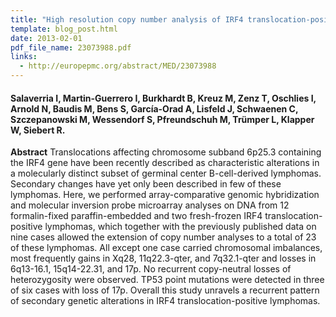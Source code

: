 ```yaml
---
title: "High resolution copy number analysis of IRF4 translocation-positive diffuse large B-cell and follicular lymphomas"
template: blog_post.html 
date: 2013-02-01
pdf_file_name: 23073988.pdf
links:
  - http://europepmc.org/abstract/MED/23073988
---
```


#### Salaverria I, Martin-Guerrero I, Burkhardt B, Kreuz M, Zenz T, Oschlies I, Arnold N, Baudis M, Bens S, García-Orad A, Lisfeld J, Schwaenen C, Szczepanowski M, Wessendorf S, Pfreundschuh M, Trümper L, Klapper W, Siebert R.

**Abstract** Translocations affecting chromosome subband 6p25.3 containing the IRF4 gene have been recently described as characteristic alterations in a molecularly distinct subset of germinal center B-cell-derived lymphomas. Secondary changes have yet only been described in few of these lymphomas. Here, we performed array-comparative genomic hybridization and molecular inversion probe microarray analyses on DNA from 12 formalin-fixed paraffin-embedded and two fresh-frozen IRF4 translocation-positive lymphomas, which together with the previously published data on nine cases allowed the extension of copy number analyses to a total of 23 of these lymphomas. All except one case carried chromosomal imbalances, most frequently gains in Xq28, 11q22.3-qter, and 7q32.1-qter and losses in 6q13-16.1, 15q14-22.31, and 17p. No recurrent copy-neutral losses of heterozygosity were observed. TP53 point mutations were detected in three of six cases with loss of 17p. Overall this study unravels a recurrent pattern of secondary genetic alterations in IRF4 translocation-positive lymphomas.

